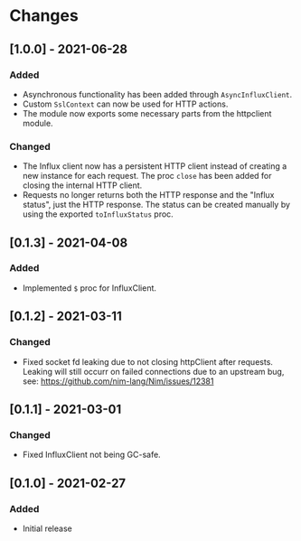 Changes
=======

[1.0.0] - 2021-06-28
--------------------

### Added

* Asynchronous functionality has been added through `AsyncInfluxClient`.
* Custom `SslContext` can now be used for HTTP actions.
* The module now exports some necessary parts from the httpclient module.

### Changed

* The Influx client now has a persistent HTTP client instead of creating a new
  instance for each request. The proc `close` has been added for closing the
  internal HTTP client.
* Requests no longer returns both the HTTP response and the "Influx status",
  just the HTTP response. The status can be created manually by using the
  exported `toInfluxStatus` proc.

[0.1.3] - 2021-04-08
--------------------

### Added

* Implemented `$` proc for InfluxClient.

[0.1.2] - 2021-03-11
--------------------

### Changed

* Fixed socket fd leaking due to not closing httpClient after requests. Leaking
  will still occurr on failed connections due to an upstream bug, see:
  https://github.com/nim-lang/Nim/issues/12381

[0.1.1] - 2021-03-01
--------------------

### Changed

* Fixed InfluxClient not being GC-safe.

[0.1.0] - 2021-02-27
--------------------

### Added

* Initial release

